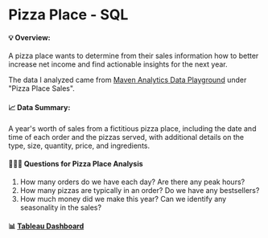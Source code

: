 # Pizza Place - SQL 

#### 💡 Overview: 
A pizza place wants to determine from their sales information how to better increase net income and find actionable insights for the next year. 

The data I analyzed came from [Maven Analytics Data Playground](https://www.mavenanalytics.io/data-playground) under "Pizza Place Sales". 

#### 📈 Data Summary: 
A year's worth of sales from a fictitious pizza place, including the date and time of each order and the pizzas served, with additional details on the type, size, quantity, price, and ingredients.

#### 🙋🏻‍♂️ Questions for Pizza Place Analysis 
1. How many orders do we have each day? Are there any peak hours?
2. How many pizzas are typically in an order? Do we have any bestsellers?
3. How much money did we make this year? Can we identify any seasonality in the sales?

#### 📊 [Tableau Dashboard](https://public.tableau.com/app/profile/annette5795/viz/PizzaPlace-BestSellingPizzasbyCategory/PizzaPlaceSales2015) 


